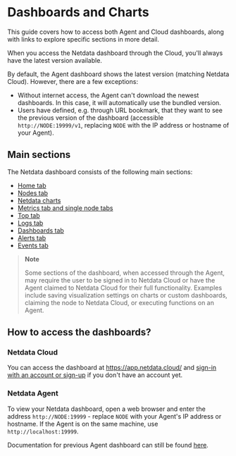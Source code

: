 # Dashboards and Charts

This guide covers how to access both Agent and Cloud dashboards, along with links to explore specific sections in more detail.

When you access the Netdata dashboard through the Cloud, you'll always have the latest version available.

By default, the Agent dashboard shows the latest version (matching Netdata Cloud). However, there are a few exceptions:

- Without internet access, the Agent can't download the newest dashboards. In this case, it will automatically use the bundled version.
- Users have defined, e.g. through URL bookmark, that they want to see the previous version of the dashboard (accessible `http://NODE:19999/v1`, replacing `NODE` with the IP address or hostname of your Agent).

## Main sections

The Netdata dashboard consists of the following main sections:

- [Home tab](/docs/dashboards-and-charts/home-tab.md)
- [Nodes tab](/docs/dashboards-and-charts/nodes-tab.md)
- [Netdata charts](/docs/dashboards-and-charts/netdata-charts.md)
- [Metrics tab and single node tabs](/docs/dashboards-and-charts/metrics-tab-and-single-node-tabs.md)
- [Top tab](/docs/dashboards-and-charts/top-tab.md)
- [Logs tab](/docs/dashboards-and-charts/logs-tab.md)
- [Dashboards tab](/docs/dashboards-and-charts/dashboards-tab.md)
- [Alerts tab](/docs/dashboards-and-charts/alerts-tab.md)
- [Events tab](/docs/dashboards-and-charts/events-feed.md)

> **Note**
>
> Some sections of the dashboard, when accessed through the Agent, may require the user to be signed in to Netdata Cloud or have the Agent claimed to Netdata Cloud for their full functionality. Examples include saving visualization settings on charts or custom dashboards, claiming the node to Netdata Cloud, or executing functions on an Agent.

## How to access the dashboards?

### Netdata Cloud

You can access the dashboard at <https://app.netdata.cloud/> and [sign-in with an account or sign-up](/docs/netdata-cloud/authentication-and-authorization/README.md) if you don't have an account yet.

### Netdata Agent

To view your Netdata dashboard, open a web browser and enter the address `http://NODE:19999`  - replace `NODE` with your Agent's IP address or hostname. If the Agent is on the same machine, use `http://localhost:19999`.

Documentation for previous Agent dashboard can still be found [here](/src/web/gui/README.md).
